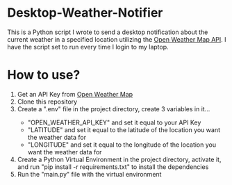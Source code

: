 # Desktop-Weather-Notifier
This is a Python script I wrote to send a desktop notification about the current weather in a specified location utilizing the <a href="https://openweathermap.org/">Open Weather Map API</a>. I have the script set to run every time I login to my laptop.

# How to use?
<ol>
  <li>Get an API Key from <a href="https://openweathermap.org/">Open Weather Map</a></li>
  <li>Clone this repository</li>
  <li>Create a ".env" file in the project directory, create 3 variables in it...</li>
  <ul>
    <li>"OPEN_WEATHER_API_KEY" and set it equal to your API Key</li>
    <li>"LATITUDE" and set it equal to the latitude of the location you want the weather data for</li>
    <li>"LONGITUDE" and set it equal to the longitude of the location you want the weather data for</li>
  </ul>
  <li>Create a Python Virtual Environment in the project directory, activate it, and run "pip install -r requirements.txt" to install the dependencies</li>
  <li>Run the "main.py" file with the virtual environment</li>
</ol>
